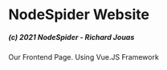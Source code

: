 <h1>NodeSpider Website <h5>(c) 2021 NodeSpider - Richard Jouas</h5></h1>

Our Frontend Page.
Using Vue.JS Framework

